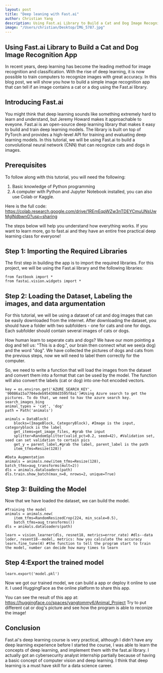 ```yaml
---
layout: post
title: "Deep leaning with Fast.ai"
author: Christian Yang
description: Using Fast.ai Library to Build a Cat and Dog Image Recognition App
image: "/Users/christian/Desktop/IMG_5787.jpg"
---
```


## Using Fast.ai Library to Build a Cat and Dog Image Recognition App

In recent years, deep learning has become the leading method for image recognition and classification. With the rise of deep learning, it is now possible to train computers to recognize images with great accuracy. In this blog post, we will show you how to build a simple image recognition app that can tell if an image contains a cat or a dog using the Fast.ai library.

## Introducing Fast.ai

You might think that deep learning sounds like something extremely hard to learn and understand, but Jeremy Howard makes it approachable to eveyone. Fast.ai is an open-source deep learning library that makes it easy to build and train deep learning models. The library is built on top of PyTorch and provides a high-level API for training and evaluating deep learning models. In this tutorial, we will be using Fast.ai to build a convolutional neural network (CNN) that can recognize cats and dogs in images.

## Prerequisites

To follow along with this tutorial, you will need the following:

1. Basic knowledge of Python programming
2. A computer with Python and Jupyter Notebook installed, you can also use Colab or Kaggle.

Here is the full code:
https://colab.research.google.com/drive/1REmEqpWZw3nTDEYCmuUNsUwMglNdbwnG?usp=sharing

The steps below will help you understand how everything works. If you want to learn more, go to fast.ai and they have an entire free practical deep learning class for everyone!

## Step 1: Importing the Required Libraries

The first step in building the app is to import the required libraries. For this project, we will be using the Fast.ai library and the following libraries:

```
from fastbook import *
from fastai.vision.widgets import *
```

## Step 2: Loading the Dataset, Labeling the images, and data argumentation

For this tutorial, we will be using a dataset of cat and dog images that can be easily downloaded from the internet. After downloading the dataset, you should have a folder with two subfolders - one for cats and one for dogs. Each subfolder should contain several images of cats or dogs.

How human learn to seperate cats and dogs? We have our mom pointing a dog and tell us: "This is a dog.", our brain then connect what we see(a dog) and the word "dog". We have collected the pictures of dogs and cats from the previous steps, now we will need to label them correctly for the computer.

So, we need to write a function that will load the images from the dataset and convert them into a format that can be used by the model. The function will also convert the labels (cat or dog) into one-hot encoded vectors.

```
key = os.environ.get('AZURE_SEARCH_KEY', '90086a15a7704edeb954308d3595f8a1')#Using Azure search to get the pictures. To do that, we need to hav the azure search key.
search_images_bing
animal_types = 'cat', 'dog'
path = Path('animals')
```

```
animals = DataBlock(
    blocks=(ImageBlock, CategoryBlock), #Image is the input, categoryblock is the label
    get_items=get_image_files, #grab the input
    splitter=RandomSplitter(valid_pct=0.2, seed=42), #Validation set, seed can set validation to certain pics
    get_y = parent_label,#grab the label, parent_label is the path
    item_tfms=Resize(128))
```

```
#Data Augmentation
animals = animals.new(item_tfms=Resize(128), batch_tfms=aug_transforms(mult=2))
dls = animals.dataloaders(path)
dls.train.show_batch(max_n=8, nrows=2, unique=True)
```

## Step 3: Building the Model

Now that we have loaded the dataset, we can build the model.

```
#Training the model
animals = animals.new(
    item_tfms=RandomResizedCrop(224, min_scale=0.5),
    batch_tfms=aug_transforms())
dls = animals.dataloaders(path)
```

```
learn = vision_learner(dls, resnet18, metrics=error_rate) #dls--data loder, resent18--model, metrics: how you calculate the accuracy
learn.fine_tune(4) #the function to tell the program start to train the model, number can decide how many times to learn
```

## Step 4:Export the trained model

```
learn.export('model.pkl')
```

Now we got our trained model, we can build a app or deploy it online to use it. I used HuggingFace as the online platform to share this app.

You can see the result of this app at: https://huggingface.co/spaces/yangtommy6/Animal_Project
Try to put different cat or dog's picture and see how the program is able to reconize the image!

## Conclusion

Fast.ai's deep learning course is very practical, although I didn't have any deep learning experience before I started the course, I was able to learn the concepts of deep learning, and implement them with the fast.ai library. I actually got an cybersecurity analyst internship partially because of having a basic concept of computer vision and deep learning. I think that deep learning is a must have skill for a data science career.
